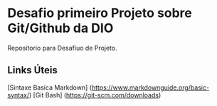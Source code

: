 # Desafio primeiro Projeto sobre Git/Github da DIO
Repositorio para Desafiuo de Projeto.

## Links Úteis
[Sintaxe Basica Markdown] (https://www.markdownguide.org/basic-syntax/)
[Git Bash] (https://git-scm.com/downloads)
